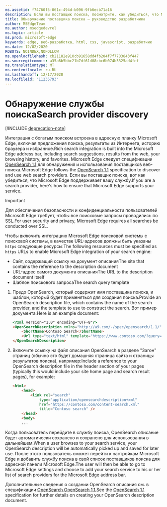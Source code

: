 ```yaml
---
ms.assetid: f74760f5-061c-494d-b096-9fb6ecb71a16
description: Если вы поставщик поиска, посмотрите, как убедиться, что Microsoft Edge поддерживает вашу службу.
title: Обнаружение поставщика поиска — руководство разработчика
author: MSEdgeTeam
ms.author: msedgedevrel
ms.topic: article
ms.prod: microsoft-edge
keywords: edge, веб-разработка, html, css, javascript, разработчик
ms.date: 12/02/2020
ROBOTS: NOINDEX,NOFOLLOW
ms.openlocfilehash: cb21182e910cb91658dd4fb204f7f7783843f447
ms.sourcegitcommit: a35a6b5bbc21b7df61d08cbc6b074b5325ad4fef
ms.translationtype: MT
ms.contentlocale: ru-RU
ms.lasthandoff: 12/17/2020
ms.locfileid: "11235793"
---
```

# <span data-ttu-id="e1498-104">Обнаружение службы поиска</span><span class="sxs-lookup"><span data-stu-id="e1498-104">Search provider discovery</span></span>  

[!INCLUDE [deprecation-note](../../includes/legacy-edge-note.md)]  

<span data-ttu-id="e1498-105">Интеграция с богатым поиском встроена в адресную планку Microsoft Edge, включая предложения поиска, результаты из Интернета, историю браузера и избранное.</span><span class="sxs-lookup"><span data-stu-id="e1498-105">Rich search integration is built into the Microsoft Edge address bar, including search suggestions, results from the web, your browsing history, and favorites.</span></span>  <span data-ttu-id="e1498-106">Microsoft Edge следует спецификации [OpenSearch 1.1](https://github.com/dewitt/opensearch/blob/master/opensearch-1-1-draft-6.md) для обнаружения и использования поставщиков веб-поиска.</span><span class="sxs-lookup"><span data-stu-id="e1498-106">Microsoft Edge follows the [OpenSearch 1.1](https://github.com/dewitt/opensearch/blob/master/opensearch-1-1-draft-6.md) specification to discover and use web search providers.</span></span>  <span data-ttu-id="e1498-107">Если вы поставщик поиска, вот как убедиться, что Microsoft Edge поддерживает вашу службу.</span><span class="sxs-lookup"><span data-stu-id="e1498-107">If you are a search provider, here's how to ensure that Microsoft Edge supports your service.</span></span>  

> [!IMPORTANT]
> <span data-ttu-id="e1498-108">Для обеспечения безопасности и конфиденциальности пользователей Microsoft Edge требует, чтобы все поисковые запросы проводились по SSL.</span><span class="sxs-lookup"><span data-stu-id="e1498-108">For user security and privacy, Microsoft Edge requires all searches be conducted over SSL.</span></span>  

<span data-ttu-id="e1498-109">Чтобы включить интеграцию Microsoft Edge поисковой системы с поисковой системы, в качестве URL-адресов должны быть указаны `https` следующие ресурсы:</span><span class="sxs-lookup"><span data-stu-id="e1498-109">The following resources must be specified as `https` URLs to enable Microsoft Edge integration of your search engine:</span></span>  

*   <span data-ttu-id="e1498-110">Сайт, содержащий ссылку на документ описания</span><span class="sxs-lookup"><span data-stu-id="e1498-110">The site that contains the reference to the description document</span></span>  
*   <span data-ttu-id="e1498-111">URL-адрес самого документа описания</span><span class="sxs-lookup"><span data-stu-id="e1498-111">The URL to the description document itself</span></span>  
*   <span data-ttu-id="e1498-112">Шаблон поискового запроса</span><span class="sxs-lookup"><span data-stu-id="e1498-112">The search query template</span></span>  
    
1.  <span data-ttu-id="e1498-113">Предо OpenSearch, который содержит имя поставщика поиска, и шаблон, который будет применяться для создания поиска.</span><span class="sxs-lookup"><span data-stu-id="e1498-113">Provide an OpenSearch description file, which contains the name of the search provider, and the template to use to construct the search.</span></span>  <span data-ttu-id="e1498-114">Вот пример документа:</span><span class="sxs-lookup"><span data-stu-id="e1498-114">Here is an example document:</span></span>  
    
    ```html
    <?xml version="1.0" encoding="UTF-8"?> 
    <OpenSearchDescription xmlns="http://a9.com/-/spec/opensearch/1.1/">
        <ShortName>Contoso Search</ShortName>
        <Url type="text/html" template="https://www.contoso.com/?query={searchTerms}"/> 
    </OpenSearchDescription>
    ```  
    
1.  <span data-ttu-id="e1498-115">Включите ссылку на файл описания OpenSearch в разделе "Загон" страниц (обычно это будет домашняя страница сайта и страницы результатов поиска), например:</span><span class="sxs-lookup"><span data-stu-id="e1498-115">Include a reference to your OpenSearch description file in the header section of your pages (typically this would include your site home page and search result pages), for example:</span></span>  
    
    ```html
    <html>
        <head>
            <link rel="search" 
                type="application/opensearchdescription+xml"  
                href="https://contoso.com/content-search.xml" 
                title="Contoso search" /> 
        </head> 
        <body> 
        ...
    ```  
    
<span data-ttu-id="e1498-116">Когда пользователь перейдите в службу поиска, OpenSearch описание будет автоматически сохранено и сохранено для использования в дальнейшем.</span><span class="sxs-lookup"><span data-stu-id="e1498-116">When a user browses to your search service, your OpenSearch description will be automatically picked up and saved for later use.</span></span>  <span data-ttu-id="e1498-117">После этого пользователь сможет перейти к настройкам Microsoft Edge и добавить службу поиска в свой список поставщиков поиска для адресной панели Microsoft Edge.</span><span class="sxs-lookup"><span data-stu-id="e1498-117">The user will then be able to go to Microsoft Edge settings and choose to add your search service to his or her list of search providers for the Microsoft Edge address bar.</span></span>  

<span data-ttu-id="e1498-118">Дополнительные сведения о создании OpenSearch описания см. в спецификации [OpenSearch OpenSearch 1.1.](https://github.com/dewitt/opensearch/blob/master/opensearch-1-1-draft-6.md)</span><span class="sxs-lookup"><span data-stu-id="e1498-118">See the [OpenSearch 1.1](https://github.com/dewitt/opensearch/blob/master/opensearch-1-1-draft-6.md) specification for further details on creating your OpenSearch description document.</span></span>  
